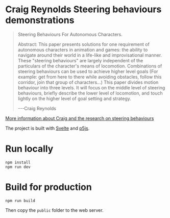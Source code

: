 # Craig Reynolds Steering behaviours demonstrations 
    
> Steering Behaviours For Autonomous Characters. 
>
> Abstract: This paper presents solutions for one requirement of autonomous characters in animation and games: the ability to navigate around their world in a life-like and improvisational manner. These "steering behaviours" are largely independent of the particulars of the character's means of locomotion. Combinations of steering behaviours can be used to achieve higher level goals (For example: get from here to there while avoiding obstacles, follow this corridor, join that group of characters...) This paper divides motion behaviour into three levels. It will focus on the middle level of steering behaviours, briefly describe the lower level of locomotion, and touch lightly on the higher level of goal setting and strategy.
>
> ---Craig Reynolds

[More information about Craig and the research on steering behaviours](http://www.red3d.com/cwr/)

The project is built with [Svelte](https://svelte.dev/) and [p5js](https://p5js.org/).

# Run locally

```
npm install
npm run dev
```

# Build for production

```
npm run build
```

Then copy the `public` folder to the web server.
